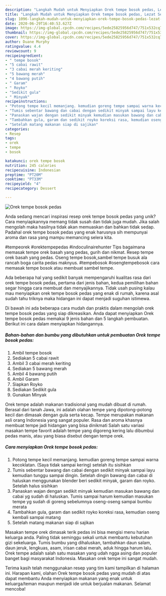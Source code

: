 ```yaml
---
description: "Langkah Mudah untuk Menyiapkan Orek tempe bosok pedas, Lezat Sekali"
title: "Langkah Mudah untuk Menyiapkan Orek tempe bosok pedas, Lezat Sekali"
slug: 1096-langkah-mudah-untuk-menyiapkan-orek-tempe-bosok-pedas-lezat-sekali
date: 2020-06-29T16:40:53.627Z
image: https://img-global.cpcdn.com/recipes/5ede25825956d747/751x532cq70/orek-tempe-bosok-pedas-foto-resep-utama.jpg
thumbnail: https://img-global.cpcdn.com/recipes/5ede25825956d747/751x532cq70/orek-tempe-bosok-pedas-foto-resep-utama.jpg
cover: https://img-global.cpcdn.com/recipes/5ede25825956d747/751x532cq70/orek-tempe-bosok-pedas-foto-resep-utama.jpg
author: Duane Murphy
ratingvalue: 4.4
reviewcount: 9
recipeingredient:
- " tempe bosok"
- "5 cabai rawit"
- "3 cabai merah keriting"
- "5 bawang merah"
- "4 bawang putih"
- " Garam"
- " Royko"
- "Sedikit gula"
- " Minyak"
recipeinstructions:
- "Potong tempe kecil memanjang. kemudian goreng tempe sampai warna kecoklatan. (Saya tidak sampai kering) setelah itu sisihkan"
- "Tumis sebentar bawang dan cabai dengan sedikit minyak sampai layu kemudian tunggu sampai dingin. Setelah dingin bawang dan cabai di haluskan menggunakan blender beri sedikit minyak, garam dan royko. Setelah halus sisihkan"
- "Panaskan wajan dengan sedikit minyak kemudian masukan bawang dan cabai yg sudah di haluskan. Tumis sampai harum kemudian masukan tempe yg sudah di goreng sebelumnya oseng-oseng sampai bumbu merata"
- "Tambahkan gula, garam dan sedikit royko koreksi rasa, kemudian oseng kembali sampai matang"
- "Setelah matang makanan siap di sajikan"
categories:
- Resep
tags:
- orek
- tempe
- bosok

katakunci: orek tempe bosok 
nutrition: 245 calories
recipecuisine: Indonesian
preptime: "PT20M"
cooktime: "PT33M"
recipeyield: "4"
recipecategory: Dessert

---
```



![Orek tempe bosok pedas](https://img-global.cpcdn.com/recipes/5ede25825956d747/751x532cq70/orek-tempe-bosok-pedas-foto-resep-utama.jpg)

Anda sedang mencari inspirasi resep orek tempe bosok pedas yang unik? Cara menyiapkannya memang tidak susah dan tidak juga mudah. Jika salah mengolah maka hasilnya tidak akan memuaskan dan bahkan tidak sedap. Padahal orek tempe bosok pedas yang enak harusnya sih mempunyai aroma dan rasa yang mampu memancing selera kita.

#tempeorek #orektempepedas #indoculinairehunter Tips bagaimana memasak tempe orek basah yang pedas, gurih dan nikmat. Resep tempe orek basah yang pedas. Oseng tempe bosok,sambel tempe busuk ala rancah boga carita pedas maknyus. #tempebosok #osengtempebosok cara memasak tempe bosok atau membuat sambel tempe.

Ada beberapa hal yang sedikit banyak mempengaruhi kualitas rasa dari orek tempe bosok pedas, pertama dari jenis bahan, kedua pemilihan bahan segar hingga cara membuat dan menyajikannya. Tidak usah pusing kalau mau menyiapkan orek tempe bosok pedas yang enak di rumah, karena asal sudah tahu triknya maka hidangan ini dapat menjadi suguhan istimewa.


Di bawah ini ada beberapa cara mudah dan praktis dalam mengolah orek tempe bosok pedas yang siap dikreasikan. Anda dapat menyiapkan Orek tempe bosok pedas memakai 9 jenis bahan dan 5 langkah pembuatan. Berikut ini cara dalam menyiapkan hidangannya.

<!--inarticleads1-->

##### Bahan-bahan dan bumbu yang dibutuhkan untuk pembuatan Orek tempe bosok pedas:

1. Ambil  tempe bosok
1. Sediakan 5 cabai rawit
1. Ambil 3 cabai merah keriting
1. Sediakan 5 bawang merah
1. Ambil 4 bawang putih
1. Ambil  Garam
1. Siapkan  Royko
1. Sediakan Sedikit gula
1. Gunakan  Minyak


Orek tempe adalah makanan tradisional yang mudah dibuat di rumah. Berasal dari tanah Jawa, ini adalah olahan tempe yang dipotong-potong kecil dan dimasak dengan gula serta kecap. Tempe merupakan makanan asli orang Indonesia yang sangat populer. Rasa dan aroma khasnya membuat tempe jadi hidangan yang bisa dinikmati Salah satu variasi masakan tempe favorit adalah tempe yang digoreng kering lalu dibumbui pedas manis, atau yang biasa disebut dengan tempe orek. 

<!--inarticleads2-->

##### Cara menyiapkan Orek tempe bosok pedas:

1. Potong tempe kecil memanjang. kemudian goreng tempe sampai warna kecoklatan. (Saya tidak sampai kering) setelah itu sisihkan
1. Tumis sebentar bawang dan cabai dengan sedikit minyak sampai layu kemudian tunggu sampai dingin. Setelah dingin bawang dan cabai di haluskan menggunakan blender beri sedikit minyak, garam dan royko. Setelah halus sisihkan
1. Panaskan wajan dengan sedikit minyak kemudian masukan bawang dan cabai yg sudah di haluskan. Tumis sampai harum kemudian masukan tempe yg sudah di goreng sebelumnya oseng-oseng sampai bumbu merata
1. Tambahkan gula, garam dan sedikit royko koreksi rasa, kemudian oseng kembali sampai matang
1. Setelah matang makanan siap di sajikan


Masakan tempe orek dimasak terik pedas ini bisa mengisi menu harian keluarga anda. Paling tidak seminggu sekali untuk membantu kebutuhan gizi sekeluarga. Tumis bumbu yang dihaluskan, tambahkan daun salam, daun jeruk, lengkuas, asam, irisan cabai merah, aduk hingga harum lalu. Orek tempe adalah salah satu masakan yang udah ngga asing dan populer banget bagi masyarakat Indonesia. Masakan orek tempe ini sangat mudah. 

Terima kasih telah menggunakan resep yang tim kami tampilkan di halaman ini. Harapan kami, olahan Orek tempe bosok pedas yang mudah di atas dapat membantu Anda menyiapkan makanan yang enak untuk keluarga/teman maupun menjadi ide untuk berjualan makanan. Selamat mencoba!
